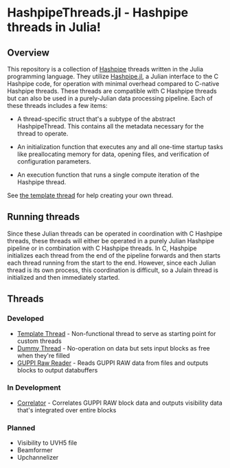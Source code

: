 # HashpipeThreads.jl - Hashpipe threads in Julia!

## Overview

This repository is a collection of [Hashpipe](https://github.com/david-macmahon/hashpipe) threads written in the Julia programming language. They utilize [Hashpipe.jl](https://github.com/max-Hawkins/Hashpipe.jl), a Julian interface to the C Hashpipe code, for operation with minimal overhead compared to C-native Hashpipe threads. These threads are compatible with C Hashpipe threads but can also be used in a purely-Julian data processing pipeline. Each of these threads includes a few items:

- A thread-specific struct that's a subtype of the abstract HashpipeThread. This contains all the metadata necessary for the thread to operate.

- An initialization function that executes any and all one-time startup tasks like preallocating memory for data, opening files, and verification of configuration parameters.

- An execution function that runs a single compute iteration of the Hashpipe thread.

See [the template thread](hp_thread_template.jl) for help creating your own thread.

## Running threads

Since these Julian threads can be operated in coordination with C Hashpipe threads, these threads will either be operated in a purely Julian Hashpipe pipeline or in combination with C Hashpipe threads. In C, Hashpipe initializes each thread from the end of the pipeline forwards and then starts each thread running from the start to the end. However, since each Julian thread is its own process, this coordination is difficult, so a Julain thread is initialized and then immediately started.


## Threads

### Developed

- [Template Thread](hp_thread_template.jl) - Non-functional thread to serve as starting point for custom threads
- [Dummy Thread](hp_thread_dummy.jl) - No-operation on data but sets input blocks as free when they're filled
- [GUPPI Raw Reader](hp_thread_raw_reader.jl) - Reads GUPPI RAW data from files and outputs blocks to output databuffers

### In Development

- [Correlator](hp_thread_correlator.jl) - Correlates GUPPI RAW block data and outputs visibility data that's integrated over entire blocks

### Planned

- Visibility to UVH5 file
- Beamformer
- Upchannelizer
